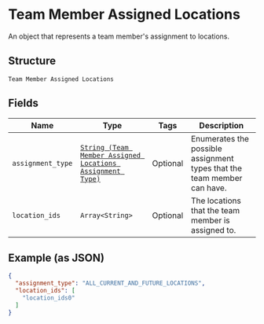 
# Team Member Assigned Locations

An object that represents a team member's assignment to locations.

## Structure

`Team Member Assigned Locations`

## Fields

| Name | Type | Tags | Description |
|  --- | --- | --- | --- |
| `assignment_type` | [`String (Team Member Assigned Locations Assignment Type)`](../../doc/models/team-member-assigned-locations-assignment-type.md) | Optional | Enumerates the possible assignment types that the team member can have. |
| `location_ids` | `Array<String>` | Optional | The locations that the team member is assigned to. |

## Example (as JSON)

```json
{
  "assignment_type": "ALL_CURRENT_AND_FUTURE_LOCATIONS",
  "location_ids": [
    "location_ids0"
  ]
}
```


